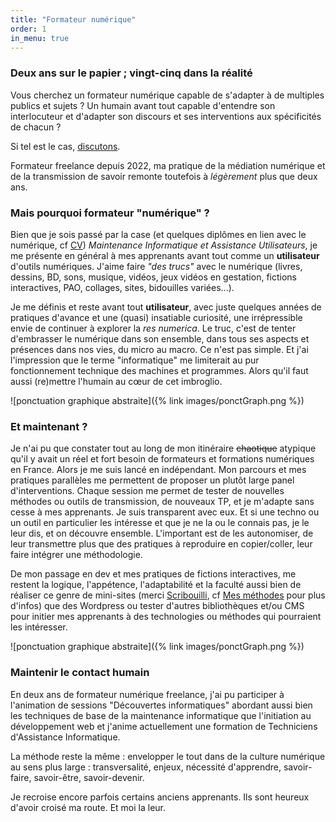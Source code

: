 ```yaml
---
title: "Formateur numérique"
order: 1
in_menu: true
---
```

### Deux ans sur le papier ; vingt-cinq dans la réalité

Vous cherchez un formateur numérique capable de s'adapter à de multiples publics et sujets ? Un humain avant tout capable d'entendre son interlocuteur et d'adapter son discours et ses interventions aux spécificités de chacun ?

Si tel est le cas, [discutons](https://www.dubuquoy.fr/contact.html).

Formateur freelance depuis 2022, ma pratique de la médiation numérique et de la transmission de savoir remonte toutefois à _légèrement_ plus que deux ans.

### Mais pourquoi formateur "numérique" ?

Bien que je sois passé par la case (et quelques diplômes en lien avec le numérique, cf [CV](https://www.dubuquoy.fr/cv%20presqu'exhaustif.html)) _Maintenance Informatique et Assistance Utilisateurs_, je me présente en général à mes apprenants avant tout comme un **utilisateur** d'outils numériques. 
J'aime faire _"des trucs"_ avec le numérique (livres, dessins, BD, sons, musique, vidéos, jeux vidéos en gestation, fictions interactives, PAO, collages, sites, bidouilles variées...). 

Je me définis et reste avant tout **utilisateur**, avec juste quelques années de pratiques d'avance et une (quasi) insatiable curiosité, une irrépressible envie de continuer à explorer la _res numerica_. Le truc, c'est de tenter d'embrasser le numérique dans son ensemble, dans tous ses aspects et présences dans nos vies, du micro au macro. Ce n'est pas simple. Et j'ai l'impression que le terme "informatique" me limiterait au pur fonctionnement technique des machines et programmes. Alors qu'il faut aussi (re)mettre l'humain au cœur de cet imbroglio.

![ponctuation graphique abstraite]({% link images/ponctGraph.png %})

### Et maintenant ?

Je n'ai pu que constater tout au long de mon itinéraire ~~chaotique~~ atypique qu'il y avait un réel et fort besoin de formateurs et formations numériques en France. Alors je me suis lancé en indépendant. Mon parcours et mes pratiques parallèles me permettent de proposer un plutôt large panel d'interventions. Chaque session me permet de tester de nouvelles méthodes ou outils de transmission, de nouveaux TP, et je m'adapte sans cesse à mes apprenants. Je suis transparent avec eux. Et si une techno ou un outil en particulier les intéresse et que je ne la ou le connais pas, je le leur dis, et on découvre ensemble. L'important est de les autonomiser, de leur transmettre plus que des pratiques à reproduire en copier/coller, leur faire intégrer une méthodologie.

De mon passage en dev et mes pratiques de fictions interactives, me restent la logique, l'appétence, l'adaptabilité et la faculté aussi bien de réaliser ce genre de mini-sites (merci [Scribouilli](https://scribouilli.org/), cf [Mes méthodes](https://www.dubuquoy.fr/mes%20methodes.html) pour plus d'infos) que des Wordpress ou tester d'autres bibliothèques et/ou CMS pour initier mes apprenants à des technologies ou méthodes qui pourraient les intéresser.

![ponctuation graphique abstraite]({% link images/ponctGraph.png %})

### Maintenir le contact humain

En deux ans de formateur numérique freelance, j'ai pu participer à l'animation de sessions "Découvertes informatiques" abordant aussi bien les techniques de base de la maintenance informatique que l'initiation au développement web et j'anime actuellement une formation de Techniciens d'Assistance Informatique.

La méthode reste la même : envelopper le tout dans de la culture numérique au sens plus large : transversalité, enjeux, nécessité d'apprendre, savoir-faire, savoir-être, savoir-devenir.

Je recroise encore parfois certains anciens apprenants. Ils sont heureux d'avoir croisé ma route. Et moi la leur. 